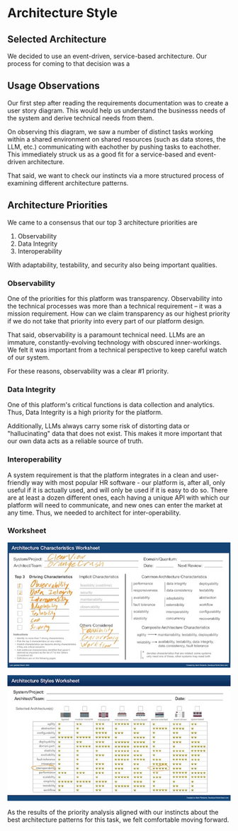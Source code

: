 # Architecture Style

## Selected Architecture

We decided to use an event-driven, service-based architecture. Our process for coming to that decision was a 

## Usage Observations

Our first step after reading the requirements documentation was to create a user story diagram. This would help us understand the businesss needs of the system and derive technical needs from them.

<Usage Diagram here>

On observing this diagram, we saw a number of distinct tasks working within a shared environment on shared resources (such as data stores, the LLM, etc.) communicating with eachother by pushing tasks to eachother. This immediately struck us as a good fit for a service-based and event-driven architecture.

That said, we want to check our instincts via a more structured process of examining different architecture patterns.


## Architecture Priorities

We came to a consensus that our top 3 architecture priorities are 
1. Observability
2. Data Integrity
3. Interoperability

With adaptability, testability, and security also being important qualities.

### Observability

One of the priorities for this platform was transparency. Observability into the technical processes was more than a technical requirement – it was a mission requirement. How can we claim transparency as our highest priority if we do not take that priority into every part of our platform design.

That said, observability is a paramount technical need. LLMs are an immature, constantly-evolving technology with obscured inner-workings. We felt it was important from a technical perspective to keep careful watch of our system.

For these reasons, observability was a clear #1 priority.

### Data Integrity

One of this platform's critical functions is data collection and analytics. Thus, Data Integrity is a high priority for the platform.

Additionally, LLMs always carry some risk of distorting data or "hallucinating" data that does not exist. This makes it more important that our own data acts as a reliable source of truth.

### Interoperability

A system requirement is that the platform integrates in a clean and user-friendly way with most popular HR software - our platform is, after all, only useful if it is actually used, and will only be used if it is easy to do so. There are at least a dozen different ones, each having a unique API with which our platform will need to communicate, and new ones can enter the market at any time. Thus, we needed to architect for inter-operability.


### Worksheet

![Characteristics](/images/styles_worksheet_1.jpg)

![Styles](/images/styles_worksheet_2.jpg)

As the results of the priority analysis aligned with our instincts about the best architecture patterns for this task, we felt comfortable moving forward.


